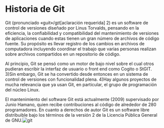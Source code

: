 # Historia de Git 

Git (pronunciado «guit»/gɪt[aclaración requerida] 2) es un software de control de versiones diseñado por Linus Torvalds, pensando en la eficiencia, la confiabilidad y compatibilidad del mantenimiento de versiones de aplicaciones cuando estas tienen un gran número de archivos de código fuente. Su propósito es llevar registro de los cambios en archivos de computadora incluyendo coordinar el trabajo que varias personas realizan sobre archivos compartidos en un repositorio de código.

Al principio, Git se pensó como un motor de bajo nivel sobre el cual otros pudieran escribir la interfaz de usuario o front end como Cogito o StGIT. 3)Sin embargo, Git se ha convertido desde entonces en un sistema de control de versiones con funcionalidad plena. 4)Hay algunos proyectos de mucha relevancia que ya usan Git, en particular, el grupo de programación del núcleo Linux.

El mantenimiento del software Git está actualmente (2009) supervisado por Junio Hamano, quien recibe contribuciones al código de alrededor de 280 programadores. En cuanto a derechos de autor Git es un software libre distribuible bajo los términos de la versión 2 de la Licencia Pública General de GNU.![git](https://user-images.githubusercontent.com/83935156/152086869-44b26a71-ef97-4c53-af06-18ca981395a4.png)

